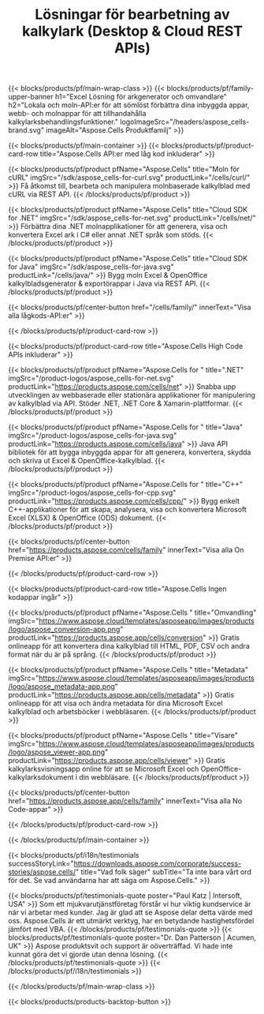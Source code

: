 ﻿---
title:  Lösningar för bearbetning av kalkylark (Desktop & Cloud REST APIs)
description: " Lokala och moln-API:er för att sömlöst förbättra dina inbyggda appar, webb- och molnappar för att tillhandahålla kalkylbladsbehandlingsfunktioner"
weight: 30
url: /sv/
---
{{< blocks/products/pf/main-wrap-class >}}
{{< blocks/products/pf/family-upper-banner h1="Excel Lösning för arkgenerator och omvandlare" h2="Lokala och moln-API:er för att sömlöst förbättra dina inbyggda appar, webb- och molnappar för att tillhandahålla kalkylarksbehandlingsfunktioner." logoImageSrc="/headers/aspose_cells-brand.svg" imageAlt="Aspose.Cells Produktfamilj" >}}

{{< blocks/products/pf/main-container >}}
{{< blocks/products/pf/product-card-row title="Aspose.Cells API:er med låg kod inkluderar" >}}

{{< blocks/products/pf/product pfName="Aspose.Cells" title="Moln för cURL" imgSrc="/sdk/aspose_cells-for-curl.svg" productLink="/cells/curl/" >}}
Få åtkomst till, bearbeta och manipulera molnbaserade kalkylblad med cURL via REST API.
{{< /blocks/products/pf/product >}}

{{< blocks/products/pf/product pfName="Aspose.Cells" title="Cloud SDK for .NET" imgSrc="/sdk/aspose_cells-for-net.svg" productLink="/cells/net/" >}}
Förbättra dina .NET molnapplikationer för att generera, visa och konvertera Excel ark i C# eller annat .NET språk som stöds.
{{< /blocks/products/pf/product >}}

{{< blocks/products/pf/product pfName="Aspose.Cells" title="Cloud SDK for Java" imgSrc="/sdk/aspose_cells-for-java.svg" productLink="/cells/java/" >}}
Bygg moln Excel & OpenOffice kalkylbladsgenerator & exportörappar i Java via REST API.
{{< /blocks/products/pf/product >}}

{{< blocks/products/pf/center-button href="/cells/family/" innerText="Visa alla lågkods-API:er" >}}

{{< /blocks/products/pf/product-card-row >}}

{{< blocks/products/pf/product-card-row title="Aspose.Cells High Code APIs inkluderar" >}}

{{< blocks/products/pf/product pfName="Aspose.Cells for " title=".NET" imgSrc="/product-logos/aspose_cells-for-net.svg" productLink="https://products.aspose.com/cells/net" >}}
Snabba upp utvecklingen av webbaserade eller stationära applikationer för manipulering av kalkylblad via API. Stöder .NET, .NET Core & Xamarin-plattformar.
{{< /blocks/products/pf/product >}}

{{< blocks/products/pf/product pfName="Aspose.Cells for " title="Java" imgSrc="/product-logos/aspose_cells-for-java.svg" productLink="https://products.aspose.com/cells/java" >}}
Java API bibliotek för att bygga inbyggda appar för att generera, konvertera, skydda och skriva ut Excel & OpenOffice-kalkylblad.
{{< /blocks/products/pf/product >}}

{{< blocks/products/pf/product pfName="Aspose.Cells for " title="C++" imgSrc="/product-logos/aspose_cells-for-cpp.svg" productLink="https://products.aspose.com/cells/cpp/" >}}
Bygg enkelt C++-applikationer för att skapa, analysera, visa och konvertera Microsoft Excel (XLSX) & OpenOffice (ODS) dokument.
{{< /blocks/products/pf/product >}}

{{< blocks/products/pf/center-button href="https://products.aspose.com/cells/family" innerText="Visa alla On Premise API:er" >}}

{{< /blocks/products/pf/product-card-row >}}

{{< blocks/products/pf/product-card-row title="Aspose.Cells Ingen kodappar ingår" >}}

{{< blocks/products/pf/product pfName="Aspose.Cells " title="Omvandling" imgSrc="https://www.aspose.cloud/templates/asposeapp/images/products/logo/aspose_conversion-app.png" productLink="https://products.aspose.app/cells/conversion" >}}
Gratis onlineapp för att konvertera dina kalkylblad till HTML, PDF, CSV och andra format när du är på språng.
{{< /blocks/products/pf/product >}}

{{< blocks/products/pf/product pfName="Aspose.Cells " title="Metadata" imgSrc="https://www.aspose.cloud/templates/asposeapp/images/products/logo/aspose_metadata-app.png" productLink="https://products.aspose.app/cells/metadata" >}}
Gratis onlineapp för att visa och ändra metadata för dina Microsoft Excel kalkylblad och arbetsböcker i webbläsaren.
{{< /blocks/products/pf/product >}}

{{< blocks/products/pf/product pfName="Aspose.Cells " title="Visare" imgSrc="https://www.aspose.cloud/templates/asposeapp/images/products/logo/aspose_viewer-app.png" productLink="https://products.aspose.app/cells/viewer" >}}
Gratis kalkylarksvisningsapp online för att se Microsoft Excel och OpenOffice-kalkylarksdokument i din webbläsare.
{{< /blocks/products/pf/product >}}

{{< blocks/products/pf/center-button href="https://products.aspose.app/cells/family" innerText="Visa alla No Code-appar" >}}

{{< /blocks/products/pf/product-card-row >}}

{{< /blocks/products/pf/main-container >}}

{{< blocks/products/pf/i18n/testimonials successStoryLink="https://downloads.aspose.com/corporate/success-stories/aspose.cells/" title="Vad folk säger" subTitle="Ta inte bara vårt ord för det. Se vad användarna har att säga om Aspose.Cells." >}}

{{< blocks/products/pf/testimonials-quote poster="Paul Katz | Intersoft, USA" >}}
Som ett mjukvarutjänstföretag förstår vi hur viktig kundservice är när vi arbetar med kunder. Jag är glad att se Aspose delar detta värde med oss. Aspose.Cells är ett utmärkt verktyg, har en betydande hastighetsfördel jämfört med VBA.
{{< /blocks/products/pf/testimonials-quote >}}
{{< blocks/products/pf/testimonials-quote poster="Dr. Dan Patterson | Acumen, UK" >}}
Aspose produktsvit och support är oöverträffad. Vi hade inte kunnat göra det vi gjorde utan denna lösning.
{{< /blocks/products/pf/testimonials-quote >}}
{{< /blocks/products/pf/i18n/testimonials >}}

{{< /blocks/products/pf/main-wrap-class >}}

{{< blocks/products/products-backtop-button >}}
